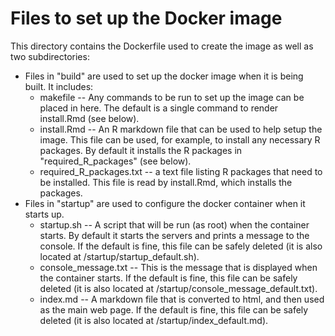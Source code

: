 # Files to set up the Docker image

This directory contains the Dockerfile used to create the image as well as two subdirectories:

* Files in "build" are used to set up the docker image when it is being built.  It includes:
    * makefile -- Any commands to be run to set up the image can be placed in here.  The default is a single command to render install.Rmd (see below).
    * install.Rmd -- An R markdown file that can be used to help setup the image.  This file can be used, for example, to install any necessary R packages.  By default it installs the R packages in "required_R_packages" (see below).
    * required_R_packages.txt -- a text file listing R packages that need to be installed.  This file is read by install.Rmd, which installs the packages.
* Files in "startup" are used to configure the docker container when it starts up. 
    * startup.sh -- A script that will be run (as root) when the container starts.  By default it starts the servers and prints a message to the console.  If the default is fine, this file can be safely deleted (it is also located at /startup/startup_default.sh).
    * console_message.txt -- This is the message that is displayed when the container starts.  If the default is fine, this file can be safely deleted (it is also located at /startup/console_message_default.txt).
    * index.md -- A markdown file that is converted to html, and then used as the main web page.  If the default is fine, this file can be safely deleted (it is also located at /startup/index_default.md). 



